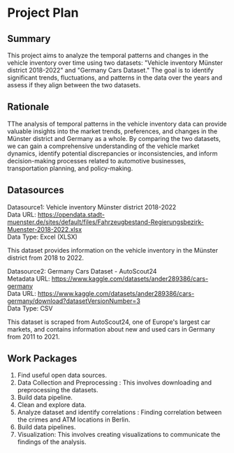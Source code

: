 # Project Plan

## Summary

This project aims to analyze the temporal patterns and changes in the vehicle inventory over time using two datasets: "Vehicle inventory Münster district 2018-2022" and "Germany Cars Dataset." The goal is to identify significant trends, fluctuations, and patterns in the data over the years and assess if they align between the two datasets.

## Rationale

TThe analysis of temporal patterns in the vehicle inventory data can provide valuable insights into the market trends, preferences, and changes in the Münster district and Germany as a whole. By comparing the two datasets, we can gain a comprehensive understanding of the vehicle market dynamics, identify potential discrepancies or inconsistencies, and inform decision-making processes related to automotive businesses, transportation planning, and policy-making.

## Datasources

Datasource1: Vehicle inventory Münster district 2018-2022 <br />
Data URL: https://opendata.stadt-muenster.de/sites/default/files/Fahrzeugbestand-Regierungsbezirk-Muenster-2018-2022.xlsx <br />
Data Type: Excel (XLSX) <br />


This dataset provides information on the vehicle inventory in the Münster district from 2018 to 2022.

Datasource2:  Germany Cars Dataset - AutoScout24 <br />
Metadata URL:  https://www.kaggle.com/datasets/ander289386/cars-germany <br />
Data URL: https://www.kaggle.com/datasets/ander289386/cars-germany/download?datasetVersionNumber=3 <br />
Data Type: CSV

This dataset is scraped from AutoScout24, one of Europe's largest car markets, and contains information about new and used cars in Germany from 2011 to 2021.



## Work Packages


1. Find useful open data sources.
2. Data Collection and Preprocessing : This involves downloading and preprocessing the datasets.
3. Build data pipeline.
4. Clean and explore data.
5. Analyze dataset and identify correlations : Finding correlation between the crimes and ATM locations in Berlin. 
6. Build data pipelines.
7. Visualization: This involves creating visualizations to communicate the findings of the analysis.
